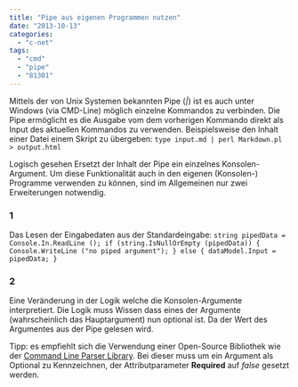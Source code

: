 ```yaml
---
title: "Pipe aus eigenen Programmen nutzen"
date: "2013-10-13"
categories: 
  - "c-net"
tags: 
  - "cmd"
  - "pipe"
  - "81301"
---
```


Mittels der von Unix Systemen bekannten Pipe (_|_) ist es auch unter Windows (via CMD-Line) möglich einzelne Kommandos zu verbinden. Die Pipe ermöglicht es die Ausgabe vom dem vorherigen Kommando direkt als Input des aktuellen Kommandos zu verwenden. Beispielsweise den Inhalt einer Datei einem Skript zu übergeben: `type input.md | perl Markdown.pl > output.html`

Logisch gesehen Ersetzt der Inhalt der Pipe ein einzelnes Konsolen-Argument. Um diese Funktionalität auch in den eigenen (Konsolen-) Programme verwenden zu können, sind im Allgemeinen nur zwei Erweiterungen notwendig.

### 1

Das Lesen der Eingabedaten aus der Standardeingabe: `string pipedData = Console.In.ReadLine (); if (string.IsNullOrEmpty (pipedData)) { Console.WriteLine ("no piped argument"); } else { dataModel.Input = pipedData; }`

### 2

Eine Veränderung in der Logik welche die Konsolen-Argumente interpretiert. Die Logik muss Wissen dass eines der Argumente (wahrscheinlich das Hauptargument) nun optional ist. Da der Wert des Argumentes aus der Pipe gelesen wird.

Tipp: es empfiehlt sich die Verwendung einer Open-Source Bibliothek wie der [Command Line Parser Library](http://commandline.codeplex.com). Bei dieser muss um ein Argument als Optional zu Kennzeichnen, der Attributparameter **Required** auf _false_ gesetzt werden.
